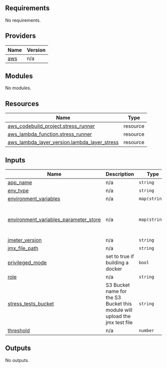 <!-- BEGIN_TF_DOCS -->
## Requirements

No requirements.

## Providers

| Name | Version |
|------|---------|
| <a name="provider_aws"></a> [aws](#provider\_aws) | n/a |

## Modules

No modules.

## Resources

| Name | Type |
|------|------|
| [aws_codebuild_project.stress_runner](https://registry.terraform.io/providers/hashicorp/aws/latest/docs/resources/codebuild_project) | resource |
| [aws_lambda_function.stress_runner](https://registry.terraform.io/providers/hashicorp/aws/latest/docs/resources/lambda_function) | resource |
| [aws_lambda_layer_version.lambda_layer_stress](https://registry.terraform.io/providers/hashicorp/aws/latest/docs/resources/lambda_layer_version) | resource |

## Inputs

| Name | Description | Type | Default | Required |
|------|-------------|------|---------|:--------:|
| <a name="input_app_name"></a> [app\_name](#input\_app\_name) | n/a | `string` | n/a | yes |
| <a name="input_env_type"></a> [env\_type](#input\_env\_type) | n/a | `string` | n/a | yes |
| <a name="input_environment_variables"></a> [environment\_variables](#input\_environment\_variables) | n/a | `map(string)` | `{}` | no |
| <a name="input_environment_variables_parameter_store"></a> [environment\_variables\_parameter\_store](#input\_environment\_variables\_parameter\_store) | n/a | `map(string)` | <pre>{<br>  "ADO_PASSWORD": "/app/ado_password",<br>  "ADO_USER": "/app/ado_user"<br>}</pre> | no |
| <a name="input_jmeter_version"></a> [jmeter\_version](#input\_jmeter\_version) | n/a | `string` | `"5.5"` | no |
| <a name="input_jmx_file_path"></a> [jmx\_file\_path](#input\_jmx\_file\_path) | n/a | `string` | `""` | no |
| <a name="input_privileged_mode"></a> [privileged\_mode](#input\_privileged\_mode) | set to true if building a docker | `bool` | `true` | no |
| <a name="input_role"></a> [role](#input\_role) | n/a | `string` | n/a | yes |
| <a name="input_stress_tests_bucket"></a> [stress\_tests\_bucket](#input\_stress\_tests\_bucket) | S3 Bucket name for the S3 Bucket this module will upload the jmx test file | `string` | `null` | no |
| <a name="input_threshold"></a> [threshold](#input\_threshold) | n/a | `number` | `0` | no |

## Outputs

No outputs.
<!-- END_TF_DOCS -->